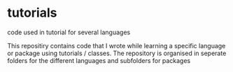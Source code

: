 # tutorials
code used in tutorial for several languages

This repositiry contains code that I wrote while learning a specific language or package using tutorials / classes.
The repository is organised in seperate folders for the different languages and subfolders for packages
